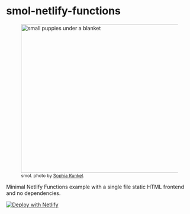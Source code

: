 # smol-netlify-functions

<figure>
  <img src="https://images.unsplash.com/photo-1578161467910-11ca4025aa0e?ixid=MnwxMjA3fDB8MHxwaG90by1wYWdlfHx8fGVufDB8fHx8&ixlib=rb-1.2.1&auto=format&fit=crop&w=600&q=80" alt="small puppies under a blanket" width="600" height="400">
  <figcaption style="font-size:.75rem">smol. photo by <a href="https://unsplash.com/photos/cxlCuypQabs">Sophia Kunkel</a>.</figcaption>
</figure>


Minimal Netlify Functions example with a single file static HTML frontend and no dependencies.

[![Deploy with Netlify](https://www.netlify.com/img/deploy/button.svg)](https://app.netlify.com/start/deploy?repository=https://github.com/ekafyi/smol-netlify-functions)
